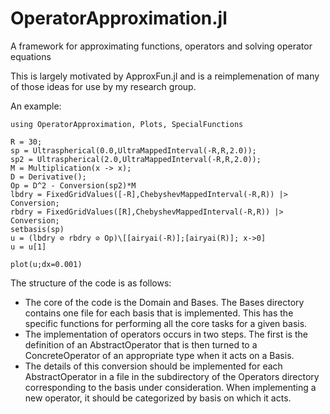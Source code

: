 # OperatorApproximation.jl
A framework for approximating functions, operators and solving operator equations

This is largely motivated by ApproxFun.jl and is a reimplemenation of many of those ideas for use by my research group.

An example:

```
using OperatorApproximation, Plots, SpecialFunctions

R = 30;
sp = Ultraspherical(0.0,UltraMappedInterval(-R,R,2.0)); 
sp2 = Ultraspherical(2.0,UltraMappedInterval(-R,R,2.0));
M = Multiplication(x -> x);
D = Derivative();
Op = D^2 - Conversion(sp2)*M
lbdry = FixedGridValues([-R],ChebyshevMappedInterval(-R,R)) |> Conversion;
rbdry = FixedGridValues([R],ChebyshevMappedInterval(-R,R)) |> Conversion;
setbasis(sp)
u = (lbdry ⊘ rbdry ⊘ Op)\[[airyai(-R)];[airyai(R)]; x->0]
u = u[1]

plot(u;dx=0.001)
```


The structure of the code is as follows:

* The core of the code is the Domain and Bases.   The Bases directory contains one file for each basis that is implemented.  This has the specific functions for performing all the core tasks for a given basis.  
* The implementation of operators occurs in two steps.  The first is the definition of an AbstractOperator that is then turned to a ConcreteOperator of an appropriate type when it acts on a Basis.
* The details of this conversion should be implemented for each AbstractOperator in a file in the subdirectory of the Operators directory corresponding to the basis under consideration.  When implementing a new operator, it should be categorized by basis on which it acts.
